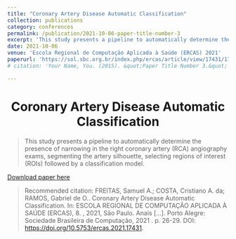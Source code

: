 ```yaml
---
title: "Coronary Artery Disease Automatic Classification"
collection: publications
category: conferences
permalink: /publication/2021-10-06-paper-title-number-3
excerpt: 'This study presents a pipeline to automatically determine the presence of narrowing in the right coronary artery (RCA).'
date: 2021-10-06
venue: 'Escola Regional de Computação Aplicada à Saúde (ERCAS) 2021'
paperurl: 'https://sol.sbc.org.br/index.php/ercas/article/view/17431/17267'
# citation: 'Your Name, You. (2015). &quot;Paper Title Number 3.&quot; <i>Journal 1</i>. 1(3).'

---
```


<h1 align="center">
  <a>Coronary Artery Disease Automatic Classification</a>
  <br/> 
</h1>

> This study presents a pipeline to automatically determine the presence of narrowing in the right coronary artery (RCA) angiography exams, segmenting the artery silhouette, selecting regions of interest (ROIs) followed by a classification model.

[Download paper here](https://sol.sbc.org.br/index.php/ercas/article/view/17431/17267)

> Recommended citation: FREITAS, Samuel A.; COSTA, Cristiano A. da; RAMOS, Gabriel de O.. Coronary Artery Disease Automatic Classification. In: ESCOLA REGIONAL DE COMPUTAÇÃO APLICADA À SAÚDE (ERCAS), 8. , 2021, São Paulo. Anais [...]. Porto Alegre: Sociedade Brasileira de Computação, 2021 . p. 26-29. DOI: https://doi.org/10.5753/ercas.2021.17431.
